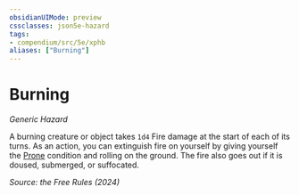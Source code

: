 ```yaml
---
obsidianUIMode: preview
cssclasses: json5e-hazard
tags:
- compendium/src/5e/xphb
aliases: ["Burning"]
---
```

# Burning
*Generic Hazard*  

A burning creature or object takes `1d4` Fire damage at the start of each of its turns. As an action, you can extinguish fire on yourself by giving yourself the [Prone](conditions.md#Prone) condition and rolling on the ground. The fire also goes out if it is doused, submerged, or suffocated.

*Source: the Free Rules (2024)*